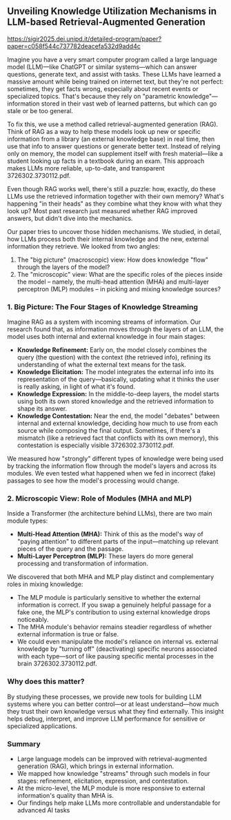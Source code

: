 ## Unveiling Knowledge Utilization Mechanisms in LLM-based Retrieval-Augmented Generation
https://sigir2025.dei.unipd.it/detailed-program/paper?paper=c058f544c737782deacefa532d9add4c

Imagine you have a very smart computer program called a large language model (LLM)—like ChatGPT or similar systems—which can answer questions, generate text, and assist with tasks. These LLMs have learned a massive amount while being trained on internet text, but they're not perfect: sometimes, they get facts wrong, especially about recent events or specialized topics. That's because they rely on "parametric knowledge"—information stored in their vast web of learned patterns, but which can go stale or be too general.

To fix this, we use a method called retrieval-augmented generation (RAG). Think of RAG as a way to help these models look up new or specific information from a library (an external knowledge base) in real time, then use that info to answer questions or generate better text. Instead of relying only on memory, the model can supplement itself with fresh material—like a student looking up facts in a textbook during an exam. This approach makes LLMs more reliable, up-to-date, and transparent 3726302.3730112.pdf.

Even though RAG works well, there's still a puzzle: how, exactly, do these LLMs use the retrieved information together with their own memory? What's happening "in their heads" as they combine what they know with what they look up? Most past research just measured whether RAG improved answers, but didn't dive into the mechanics.

Our paper tries to uncover those hidden mechanisms. We studied, in detail, how LLMs process both their internal knowledge and the new, external information they retrieve. We looked from two angles:

1. The "big picture" (macroscopic) view: How does knowledge "flow" through the layers of the model?
2. The "microscopic" view: What are the specific roles of the pieces inside the model – namely, the multi-head attention (MHA) and multi-layer perceptron (MLP) modules – in picking and mixing knowledge sources?

### **1. Big Picture: The Four Stages of Knowledge Streaming**

Imagine RAG as a system with incoming streams of information. Our research found that, as information moves through the layers of an LLM, the model uses both internal and external knowledge in four main stages:

- **Knowledge Refinement:** Early on, the model closely combines the query (the question) with the context (the retrieved info), refining its understanding of what the external text means for the task.
- **Knowledge Elicitation:** The model integrates the external info into its representation of the query—basically, updating what it thinks the user is really asking, in light of what it's found.
- **Knowledge Expression:** In the middle-to-deep layers, the model starts using both its own stored knowledge and the retrieved information to shape its answer.
- **Knowledge Contestation:** Near the end, the model "debates" between internal and external knowledge, deciding how much to use from each source while composing the final output. Sometimes, if there's a mismatch (like a retrieved fact that conflicts with its own memory), this contestation is especially visible 3726302.3730112.pdf.

We measured how "strongly" different types of knowledge were being used by tracking the information flow through the model's layers and across its modules. We even tested what happened when we fed in incorrect (fake) passages to see how the model's processing would change.

### **2. Microscopic View: Role of Modules (MHA and MLP)**

Inside a Transformer (the architecture behind LLMs), there are two main module types:

- **Multi-Head Attention (MHA):** Think of this as the model's way of "paying attention" to different parts of the input—matching up relevant pieces of the query and the passage.
- **Multi-Layer Perceptron (MLP):** These layers do more general processing and transformation of information.

We discovered that both MHA and MLP play distinct and complementary roles in mixing knowledge:

- The MLP module is particularly sensitive to whether the external information is correct. If you swap a genuinely helpful passage for a fake one, the MLP's contribution to using external knowledge drops noticeably.
- The MHA module's behavior remains steadier regardless of whether external information is true or false.
- We could even manipulate the model's reliance on internal vs. external knowledge by "turning off" (deactivating) specific neurons associated with each type—sort of like pausing specific mental processes in the brain 3726302.3730112.pdf.

### **Why does this matter?**

By studying these processes, we provide new tools for building LLM systems where you can better control—or at least understand—how much they trust their own knowledge versus what they find externally. This insight helps debug, interpret, and improve LLM performance for sensitive or specialized applications.

### **Summary**

- Large language models can be improved with retrieval-augmented generation (RAG), which brings in external information.
- We mapped how knowledge "streams" through such models in four stages: refinement, elicitation, expression, and contestation.
- At the micro-level, the MLP module is more responsive to external information's quality than MHA is.
- Our findings help make LLMs more controllable and understandable for advanced AI tasks